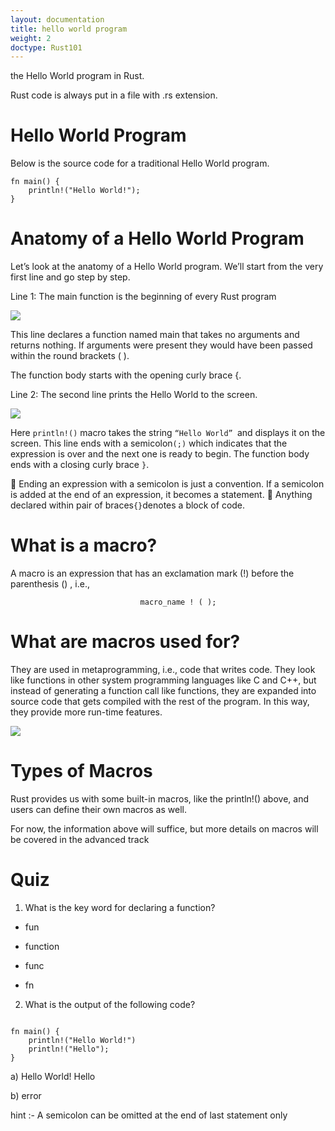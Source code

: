```yaml
---
layout: documentation
title: hello world program 
weight: 2
doctype: Rust101
---
```


the Hello World program in Rust.
 
Rust code is always put in a file with .rs extension.

# Hello World Program 

Below is the source code for a traditional Hello World program.
```
fn main() {
    println!("Hello World!");
}

```
# Anatomy of a Hello World Program 

Let’s look at the anatomy of a Hello World program. We’ll start from the very first line and go step by step.

Line 1: The main function is the beginning of every Rust program


![](https://raw.githubusercontent.com/sangam14/RustLabs/master/img/fn_main.png)


This line declares a function named main that takes no arguments and returns nothing. If arguments were present they would have been passed within the round brackets ( ).

The function body starts with the opening curly brace {.

Line 2: The second line prints the Hello World to the screen.

![](https://raw.githubusercontent.com/sangam14/RustLabs/master/img/helloworld.png)


Here `println!()` macro takes the string `“Hello World” `and displays it on the screen. This line ends with a semicolon`(;)` which indicates that the expression is over and the next one is ready to begin. The function body ends with a closing curly brace `}`.


📝 Ending an expression with a semicolon is just a convention. If a semicolon is added at the end of an expression, it becomes a statement.
📝 Anything declared within pair of braces` {} `denotes a block of code.

# What is a macro?


A macro is an expression that has
an exclamation mark (!) before the parenthesis () , i.e.,


                                 macro_name ! ( );
                                 
# What are macros used for?

They are used in metaprogramming, i.e., code that writes code. They look like functions in other system programming languages like C and C++, but instead of generating a function call like functions, they are expanded into source code that gets compiled with the rest of the program. In this way, they provide more run-time features.     


![](https://raw.githubusercontent.com/sangam14/RustLabs/master/img/metaprogram.png)

# Types of Macros

Rust provides us with some built-in macros, like the println!() above, and users can define their own macros as well.


For now, the information above will suffice, but more details on macros will be covered in the advanced track 


# Quiz 


1. What is the key word for declaring a function?

- fun 

- function

- func

- fn


2. What is the output of the following code?

```

fn main() {
    println!("Hello World!")
    println!("Hello");
}

```

a) Hello World!
   Hello

b) error

hint :- A semicolon can be omitted at the end of last statement only


   

